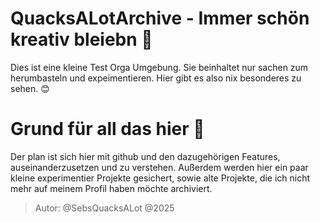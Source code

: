 # QuacksALotArchive - Immer schön kreativ bleiebn 🧪
Dies ist eine kleine Test Orga Umgebung. Sie beinhaltet nur sachen zum herumbasteln und expeimentieren. Hier gibt es also nix besonderes zu sehen. 😊

# Grund für all das hier 🤔
Der plan ist sich hier mit github und den dazugehörigen Features, auseinanderzusetzen und zu verstehen. Außerdem werden hier ein paar kleine experimentier Projekte gesichert, sowie alte Projekte, die ich nicht mehr auf meinem Profil haben möchte archiviert.

> Autor: @SebsQuacksALot @2025
